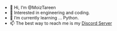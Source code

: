 - 👋 Hi, I’m @MoizTareen
- 🌱 Interested in engineering and coding.
- 🌱 I’m currently learning ... Python.
- 📫 The best way to reach me is my [Discord Server](https://discord.gg/PDNkA9WP)

<!---
MoizTareen/MoizTareen is a ✨ special ✨ repository because its `README.md` (this file) appears on your GitHub profile.
You can click the Preview link to take a look at your changes.
--->
